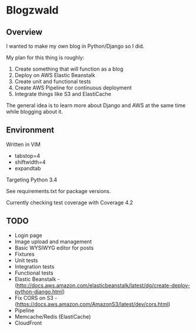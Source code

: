 # Blogzwald

## Overview

I wanted to make my own blog in Python/Django so I did.

My plan for this thing is roughly:

1. Create something that will function as a blog
2. Deploy on AWS Elastic Beanstalk
3. Create unit and functional tests
4. Create AWS Pipeline for continuous deployment
5. Integrate things like S3 and ElastiCache

The general idea is to learn more about Django and AWS at the same time while blogging about it.

## Environment

Written in VIM

* tabstop=4
* shiftwidth=4
* expandtab

Targeting Python 3.4

See requirements.txt for package versions.

Currently checking test coverage with Coverage 4.2

## TODO

* Login page
* Image upload and management
* Basic WYSIWYG editor for posts
* Fixtures
* Unit tests
* Integration tests
* Functional tests
* Elastic Beanstalk - (http://docs.aws.amazon.com/elasticbeanstalk/latest/dg/create-deploy-python-django.html)
* Fix CORS on S3 - (https://docs.aws.amazon.com/AmazonS3/latest/dev/cors.html)
* Pipeline
* Memcache/Redis (ElastiCache)
* CloudFront
